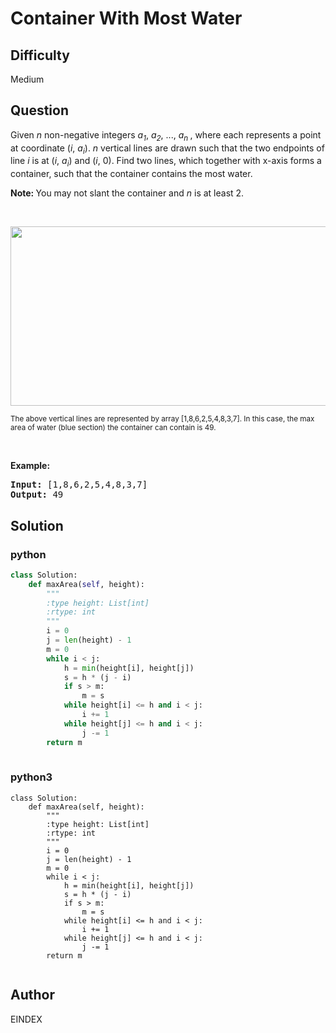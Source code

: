 # Container With Most Water

## Difficulty
Medium

## Question
<p>Given <i>n</i> non-negative integers <i>a<sub>1</sub></i>, <i>a<sub>2</sub></i>, ..., <i>a<sub>n&nbsp;</sub></i>, where each represents a point at coordinate (<i>i</i>, <i>a<sub>i</sub></i>). <i>n</i> vertical lines are drawn such that the two endpoints of line <i>i</i> is at (<i>i</i>, <i>a<sub>i</sub></i>) and (<i>i</i>, 0). Find two lines, which together with x-axis forms a container, such that the container contains the most water.</p>

<p><strong>Note:&nbsp;</strong>You may not slant the container and <i>n</i> is at least 2.</p>

<p>&nbsp;</p>

<p><img alt="" src="https://s3-lc-upload.s3.amazonaws.com/uploads/2018/07/17/question_11.jpg" style="width: 600px; height: 287px;" /></p>

<p><small>The above vertical lines are represented by array [1,8,6,2,5,4,8,3,7]. In this case, the max area of water (blue section) the container can contain&nbsp;is 49. </small></p>

<p>&nbsp;</p>

<p><strong>Example:</strong></p>

<pre>
<strong>Input:</strong> [1,8,6,2,5,4,8,3,7]
<strong>Output:</strong> 49</pre>


## Solution
### python
```python
class Solution:
    def maxArea(self, height):
        """
        :type height: List[int]
        :rtype: int
        """
        i = 0
        j = len(height) - 1
        m = 0
        while i < j:
            h = min(height[i], height[j])
            s = h * (j - i)
            if s > m:
                m = s
            while height[i] <= h and i < j:
                i += 1
            while height[j] <= h and i < j:
                j -= 1
        return m
        

```
### python3
```python3
class Solution:
    def maxArea(self, height):
        """
        :type height: List[int]
        :rtype: int
        """
        i = 0
        j = len(height) - 1
        m = 0
        while i < j:
            h = min(height[i], height[j])
            s = h * (j - i)
            if s > m:
                m = s
            while height[i] <= h and i < j:
                i += 1
            while height[j] <= h and i < j:
                j -= 1
        return m
        
```

## Author
EINDEX